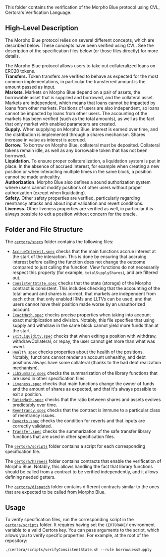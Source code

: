 This folder contains the verification of the Morpho Blue protocol using CVL, Certora's Verification Language.

## High-Level Description

The Morpho Blue protocol relies on several different concepts, which are described below.
These concepts have been verified using CVL.
See the description of the specification files below (or those files directly) for more details.

The Morpho Blue protocol allows users to take out collateralized loans on ERC20 tokens.\
**Transfers.** Token transfers are verified to behave as expected for the most common implementations, in particular the transferred amount is the amount passed as input.\
**Markets**. Markets on Morpho Blue depend on a pair of assets, the borrowable asset that is supplied and borrowed, and the collateral asset.
Markets are independent, which means that loans cannot be impacted by loans from other markets.
Positions of users are also independent, so loans cannot be impacted by loans from other users.
The accounting of the markets has been verified (such as the total amounts), as well as the fact that only market with enabled parameters are created.\
**Supply.** When supplying on Morpho Blue, interest is earned over time, and the distribution is implemented through a shares mechanism.
Shares increase in value as interest is accrued.\
**Borrow.** To borrow on Morpho Blue, collateral must be deposited.
Collateral tokens remain idle, as well as any borrowable token that has not been borrowed.\
**Liquidation.** To ensure proper collateralization, a liquidation system is put in place.
In the absence of accrued interest, for example when creating a new position or when interacting multiple times in the same block, a position cannot be made unhealthy.\
**Authorization.** Morpho Blue also defines a sound authorization system where users cannot modify positions of other users without proper authorization (except when liquidating).\
**Safety.** Other safety properties are verified, particularly regarding reentrancy attacks and about input validation and revert conditions.\
**Liveness.** Other liveness properties are verified as well, in particular it is always possible to exit a position without concern for the oracle.

## Folder and File Structure

The [`certora/specs`](./specs) folder contains the following files:

- [`AccrueInterest.spec`](./specs/AccrueInterest.spec) checks that the main functions accrue interest at the start of the interaction.
  This is done by ensuring that accruing interest before calling the function does not change the outcome compared to just calling the function.
  View functions do not necessarily respect this property (for example, `totalSupplyShares`), and are filtered out.
- [`ConsistentState.spec`](./specs/ConsistentState.spec) checks that the state (storage) of the Morpho contract is consistent.
  This includes checking that the accounting of the total amount and shares is correct, that markets are independent from each other, that only enabled IRMs and LLTVs can be used, and that users cannot have their position made worse by an unauthorized account.
- [`ExactMath.spec`](./specs/ExactMath.spec) checks precise properties when taking into account exact multiplication and division.
  Notably, this file specifies that using supply and withdraw in the same block cannot yield more funds than at the start.
- [`ExitLiquidity.spec`](./specs/ExitLiquidity.spec) checks that when exiting a position with withdraw, withdrawCollateral, or repay, the user cannot get more than what was owed.
- [`Health.spec`](./specs/Health.spec) checks properties about the health of the positions.
  Notably, functions cannot render an account unhealthy, and debt positions always have some collateral (thanks to the bad debt realization mechanism).
- [`LibSummary.spec`](./specs/LibSummary.spec) checks the summarization of the library functions that are used in other specification files.
- [`Liveness.spec`](./specs/Liveness.spec) checks that main functions change the owner of funds and the amount of shares as expected, and that it's always possible to exit a position.
- [`RatioMath.spec`](./specs/RatioMath.spec) checks that the ratio between shares and assets evolves predictably over time.
- [`Reentrancy.spec`](./specs/Reentrancy.spec) checks that the contract is immune to a particular class of reentrancy issues.
- [`Reverts.spec`](./specs/Reverts.spec) checks the condition for reverts and that inputs are correctly validated.
- [`Transfer.spec`](./specs/Transfer.spec) checks the summarization of the safe transfer library functions that are used in other specification files.

The [`certora/scripts`](./scripts) folder contains a script for each corresponding specification file.

The [`certora/harness`](./harness) folder contains contracts that enable the verification of Morpho Blue.
Notably, this allows handling the fact that library functions should be called from a contract to be verified independently, and it allows defining needed getters.

The [`certora/dispatch`](./dispatch) folder contains different contracts similar to the ones that are expected to be called from Morpho Blue.

## Usage

To verify specification files, run the corresponding script in the [`certora/scripts`](./scripts) folder.
It requires having set the `CERTORAKEY` environment variable to a valid Certora key.
You can pass arguments to the script, which allows you to verify specific properties. For example, at the root of the repository:

```
./certora/scripts/verifyConsistentState.sh --rule borrowLessSupply
```
